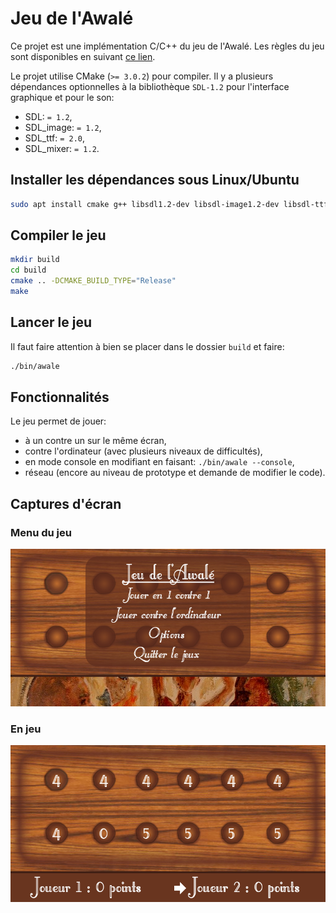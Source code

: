 # Jeu de l'Awalé

Ce projet est une implémentation C/C++ du jeu de l'Awalé.
Les règles du jeu sont disponibles en suivant [ce lien](http://www.lecomptoirdesjeux.com/l-awale.htm).

Le projet utilise CMake (`>= 3.0.2`) pour compiler.
Il y a plusieurs dépendances optionnelles à la bibliothèque `SDL-1.2` pour l'interface graphique et pour le son:
- SDL: `= 1.2`,
- SDL_image: `= 1.2`,
- SDL_ttf: `= 2.0`,
- SDL_mixer: `= 1.2`.

## Installer les dépendances sous Linux/Ubuntu

```bash
sudo apt install cmake g++ libsdl1.2-dev libsdl-image1.2-dev libsdl-ttf2.0-dev libsdl-mixer1.2-dev
```

## Compiler le jeu

```bash
mkdir build
cd build
cmake .. -DCMAKE_BUILD_TYPE="Release"
make
```

## Lancer le jeu

Il faut faire attention à bien se placer dans le dossier `build` et faire:
```bash
./bin/awale
```

## Fonctionnalités

Le jeu permet de jouer:
- à un contre un sur le même écran,
- contre l'ordinateur (avec plusieurs niveaux de difficultés),
- en mode console en modifiant en faisant: `./bin/awale --console`,
- réseau (encore au niveau de prototype et demande de modifier le code).

## Captures d'écran

### Menu du jeu

![screenshot menu](media/images/screen1.png)

### En jeu

![screenshot in-game](media/images/screen2.png)
